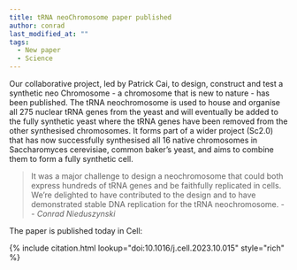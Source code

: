 ```yaml
---
title: tRNA neoChromosome paper published
author: conrad
last_modified_at: ""
tags:
  - New paper
  - Science
---
```

<!-- excerpt start -->
Our collaborative project, led by Patrick Cai, to design, construct and test a synthetic neo Chromosome - a chromosome that is new to nature - has been published. The tRNA neochromosome is used to house and organise all 275 nuclear tRNA genes from the yeast and will eventually be added to the fully synthetic yeast where the tRNA genes have been removed from the other synthesised chromosomes. It forms part of a wider project (Sc2.0) that has now successfully synthesised all 16 native chromosomes in Saccharomyces cerevisiae, common baker’s yeast, and aims to combine them to form a fully synthetic cell.

<!-- excerpt end -->
> It was a major challenge to design a neochromosome that could both express hundreds of tRNA genes and be faithfully replicated in cells.
> We’re delighted to have contributed to the design and to have demonstrated stable DNA replication for the tRNA neochromosome.
> -- <cite>Conrad Nieduszynski</cite>

The paper is published today in Cell:

{%
  include citation.html
  lookup="doi:10.1016/j.cell.2023.10.015"
  style="rich"
%}
